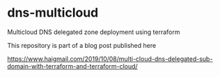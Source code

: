 # dns-multicloud
Multicloud DNS delegated zone deployment using terraform

This repository is part of a blog post published here

<https://www.haigmail.com/2019/10/08/multi-cloud-dns-delegated-sub-domain-with-terraform-and-terraform-cloud/>
